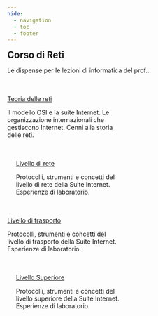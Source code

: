```yaml
---
hide:
  - navigation
  - toc
  - footer
---
```

<style>
.w3-row:after,.w3-row:before{content:"";display:table;clear:both}
.w3-half{float:left;width:100%;}
@media (min-width:601px){.w3-half{width:49.99999%}}
</style>

<body>
<!-- style="background: #4051b5; background:linear-gradient(#4051b5 0%, #4051b5 20%, #C4D5F9 100%);"> -->

<!-- xxxxxxxxxxxxxxxxxxxxxxxxxxxxxxxxxxxxxxxxxxxxxxxxxxxxxxxxxxxxxxxxxxxxxxxxxxxxxxx -->
<section class="">

<h1 style="font-weight:bold;margin:0px">Corso di Reti</h1>
<p>Le dispense per le lezioni di informatica del prof...</p>

<br>
<br>

</section>

<!-- xxxxxxxxxxxxxxxxxxxxxxxxxxxxxxxxxxxxxxxxxxxxxxxxxxxxxxxxxxxxxxxxxxxxxxxxxxxxxxx -->
<section class="">

<div class="w3-row">

<div class="w3-half" style="padding:0 20px 0 0">
<a href="teoria/01_OSI/" class="md-button md-button--primary" style="width:230px">Teoria delle reti</a>
<p>Il modello OSI e la suite Internet. Le organizzazione internazionali che gestiscono Internet. Cenni alla storia delle reti.</p>
<br>
<br>
</div>

<div class="w3-half" style="padding:0 0 0 20px">
<a href="rete/00_intro/" class="md-button" style="width:230px">Livello di rete</a>
<p>Protocolli, strumenti e concetti del livello di rete della Suite Internet. Esperienze di laboratorio.</p>
<br>
<br>
</div>

<div class="w3-half" style="padding:0 20px 0 0">
<a href="trasporto/00_intro/" class="md-button" style="width:230px">Livello di trasporto</a>
<p>Protocolli, strumenti e concetti del livello di trasporto della Suite Internet. Esperienze di laboratorio.</p>
<br>
<br>
</div>

<div class="w3-half" style="padding:0 0 0 20px">
<a href="superiore/00_intro/" class="md-button" style="width:230px">Livello Superiore</a>
<p>Protocolli, strumenti e concetti del livello superiore della Suite Internet. Esperienze di laboratorio.</p>
<br>
<br>
</div>

</div>

</section>

</body>


